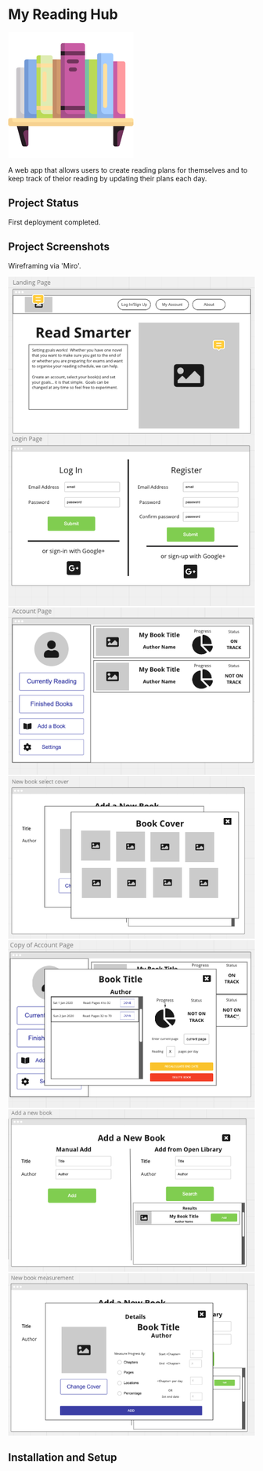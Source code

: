 # My Reading Hub
![](./client/src/assets/images/bookshelf.png)

A web app that allows users to create reading plans for themselves and to keep track of theior reading by updating their plans each day.

## Project Status

First deployment completed.

## Project Screenshots

Wireframing via 'Miro'.

![](./readmeScreenshots/landing.png)
![](./readmeScreenshots/account.png)
![](./readmeScreenshots/cover.png)
![](./readmeScreenshots/current.png)
![](./readmeScreenshots/newBook.png)
![](./readmeScreenshots/update.png)

## Installation and Setup

